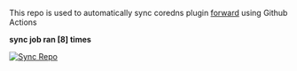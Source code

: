 This repo is used to automatically sync coredns plugin [forward](https://github.com/QZLin/forward) using Github Actions

**sync job ran [8] times**

[![Sync Repo](https://github.com/QZLin/coredns-extract/actions/workflows/sync.yaml/badge.svg)](https://github.com/QZLin/coredns-extract/actions/workflows/sync.yaml)

